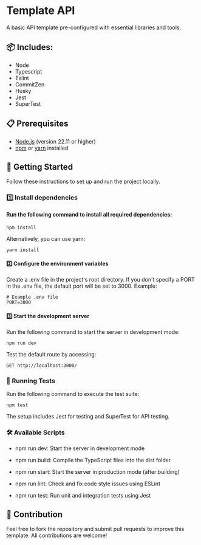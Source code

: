 # Template API

A basic API template pre-configured with essential libraries and tools.

## 📦 Includes:
- Node
- Typescript
- Eslint
- CommitZen
- Husky
- Jest
- SuperTest


## 📋 Prerequisites

- [Node.js](https://nodejs.org/) (version 22.11 or higher)
- [npm](https://www.npmjs.com/) or [yarn](https://yarnpkg.com/) installed



## 🚀 Getting Started

Follow these instructions to set up and run the project locally.

### 1️⃣  Install dependencies

#### Run the following command to install all required dependencies:
    
    npm install  


Alternatively, you can use yarn:
    
    yarn install
    

        
#### 2️⃣ Configure the environment variables

Create a .env file in the project's root directory. If you don't specify a PORT in the .env file, the default port will be set to 3000. Example:
    
    # Example .env file
    PORT=3000

#### 3️⃣  Start the development server

Run the following command to start the server in development mode:

    npm run dev

Test the default route by accessing:

    
    GET http://localhost:3000/

### 🧪 Running Tests

Run the following command to execute the test suite:

    npm test

The setup includes Jest for testing and SuperTest for API testing.

### 🛠️ Available Scripts

- npm run dev: Start the server in development mode

- npm run build: Compile the TypeScript files into the dist folder

- npm run start: Start the server in production mode (after building)

- npm run lint: Check and fix code style issues using ESLint

- npm run test: Run unit and integration tests using Jest

## 🤝 Contribution
Feel free to fork the repository and submit pull requests to improve this template. All contributions are welcome!